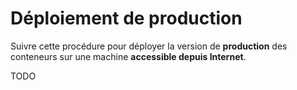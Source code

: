 # Déploiement de production

Suivre cette procédure pour déployer la version de **production** des conteneurs
sur une machine **accessible depuis Internet**.

TODO
